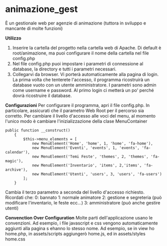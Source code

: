 # animazione_gest
È un gestionale web per agenzie di animazione (tuttora in sviluppo e mancante di molte funzioni)

**Utilizzo**
1. Inserire la cartella del progetto nella cartella web di Apache. Di default è root/animazione, ma puoi configurare il nome della cartella nel file config.php
2. Nel file config.php puoi impostare i parametri di connessione al database, la directory e tutti i parametri necessari.
3. Collegarvi da browser. Vi porterà automaticamente alla pagina di login. La prima volta che tenterete l'accesso, il programma ricostruirà un database vuoto con un utente amministratore. I parametri sono admin come username e password. Al primo login ci metterà un po' perché dovrà ricostruire il database.

**Configurazioni**
Per configurare il programma, apri il file config.php.
In particolare, assicurati che il parametro Web Root per il percorso sia corretto.
Per cambiare il livello d'accesso alle voci del menu, al momento l'unico modo è cambiare l'inizializzazione della clase MenuContainer
```
public function __construct()
    {
        $this->menu_elements = [
            new MenuElement('Home', 'home', 1, 'home', 'fa-home'),
            new MenuElement('Eventi', 'events', 1, 'events', 'fa-calendar'),
            new MenuElement('Temi Feste', 'themes', 2, 'themes', 'fa-magic'),
            new MenuElement('Inventario', 'items', 2,'items', 'fa-archive'),
            new MenuElement('Utenti', 'users', 3, 'users', 'fa-users')
        ];
    }
``` 
Cambia il terzo parametro a seconda del livello d'accesso richiesto. Ricordati che:
0: bannato
1: normale animatore
2: gestione e segreteria (può modificare l'inventario, le feste ecc...)
3: amministratore (può anche gestire utenti)

**Convenction Over Configuration**
Molte parti dell'applicazione usano le convenzioni. Ad esempio, i file javascript e css vengono automaticamente aggiunti alla pagina s ehanno lo stesso nome.
Ad esempio, se in view ho home.php,
in assets/scripts aggiungerò home.js, ed in assets/styles home.css
